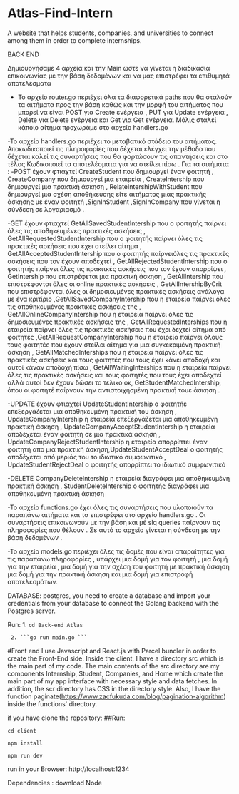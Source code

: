 # Atlas-Find-Intern
A website that helps students, companies, and universities to connect among them in order to complete internships.


BACK END 

Δημιουργήσαμε 4 αρχεία και την Main ώστε να γίνεται η διαδικασία επικοινωνίας με την βάση δεδομένων και να μας επιστρέφει τα επιθυμητά αποτελέσματα

- Το αρχείο router.go περιέχει όλα τα διαφορετικά paths που θα σταλούν τα αιτήματα προς την βάση καθώς και την μορφή του αιτήματος που μπορεί να είναι
POST για Create ενέργεια , PUT για Update ενέργεια , Delete για Delete ενέργεια και Get για Get ενέργεια. Μόλις σταλεί κάποιο αίτημα προχωράμε στο αρχείο
handlers.go

-Το αρχείο handlers.go περιέχει το μεταβατικό στάδειο του αιτήματος. Αποκωδικοποιεί τις πληροφορίες που δέχεται ελέγχει την μέθοδο που δέχεται καλεί τις συναρτήσεις
που θα φορτώσουν τις απαντήσεις και στο τέλος Κωδικοποιεί τα αποτελέσματα για να στείλει πίσω . Για τα αιτήματα :
-POST έχουν φτιαχτεί CreateStudent που δημιουργεί έναν φοιτητή , CreateCompany που δημιουργεί μια εταιρεία , CreateIntership που δημιουργεί μια πρακτική άσκηση ,
RelateIntershipWithStudent που δημιουργεί μια σχέση αποθήκευσης είτε αιτήματος μιας πρακτικής άσκησης με έναν φοιτητή ,SignInStudent ,SignInCompany που
γίνεται η σύνδεση σε λογαριασμό .

-GET έχουν φτιαχτεί GetAllSavedStudentIntership που ο φοιτητής παίρνει όλες τις αποθηκευμένες πρακτικές ασκήσεις , GetAllRequestedStudentIntership που ο φοιτητής 
παίρνει όλες τις πρακτικές ασκήσεις που έχει στείλει αίτημα , GetAllAcceptedStudentIntership που ο φοιτητής παίρνειόλες τις πρακτικές ασκήσεις που τον έχουν
αποδεχτεί , GetAllRejectedStudentIntership που ο φοιτητής παίρνει όλες τις πρακιτκές ασκήσεις που τον έχουν απορρίψει , GetIntership που επιστρέφεται μια πρακτική
άσκηση , GetAllIntership που επιστρέφονται όλες οι online πρακτικές ασκήσεις , GetAllIntershipByCrit που επιστρέφονται όλες οι δημοσιευμένες πρακτικές ασκήσεις 
ανάλογα με ένα κριτίριο ,GetAllSavedCompanyIntership που η εταιρεία παίρνει όλες τις αποθηκευμένες πρακτικές ασκήσεις της , GetAllOnlineCompanyIntership που η 
εταιρεία παίρνει όλες τις δημοσιευμένες πρακτικές ασκήσεις της , GetAllRequestedInterships που η εταιρεία παίρνει όλες τις πρακτικές ασκήσεις που έχει δεχτεί αίτημα
από φοιτητές ,GetAllRequestCompanyIntership που η εταιρεία παίρνει όλους τους φοιτητές που έχουν στείλει αίτημα για μια συγκεκριμένη πρακτική άσκηση ,
GetAllMatchedInterships που η εταιρεία παίρνει όλες τις πρακτικές ασκήσεις και τους φοιτητές που τους έχει κάνει αποδοχή και αυτοί κάναν αποδοχή πίσω ,
GetAllWaitingInterships που η εταιρεία παίρνει όλες τις πρακτικές ασκήσεις και τους φοιτητές που τους έχει αποδεχτεί αλλά αυτοί δεν έχουν δώσει το τελικο οκ,
GetStudentMatchedIntership, όπου οι φοιτητέ παίρνουν την αντιστοιχησμένη πρακτική τουε άσκηση .

-UPDATE έχουν φτιαχτεί  UpdateStudentIntership ο φοιτητήε επεξεργάζεται μια αποθηκευμένη πρακτική του άσκηση , UpdateCompanyIntership η εταιρεία επεξεργάζεται μια
αποθηκευμένη πρακτική άσκηση , UpdateCompanyAcceptStudentIntership η εταιρεία αποδέχεται έναν φοιτητή σε μια πρακτικά άσκηση , UpdateCompanyRejectStudentIntership
η εταιρεία απορρίπτει έναν φοιτητή απο μια πρακτική άσκηση,UpdateStudentAcceptDeal ο φοιτητής αποδέχεται από μεριάς του το ιδιωτικό συμφωνιτικό ,
UpdateStudentRejectDeal ο φοιτητής απορρίπτει το ιδιωτικό συμφωνιτικό 

-DELETE CompanyDeleteIntership η εταιρεία διαγράφει μια αποθηκευμένη πρακτική άσκηση , StudentDeleteIntership ο φοιτητής διαγράφει μια αποθηκευμένη πρακτική άσκηση

-Το αρχείο functions.go έχει όλες τις συναρτήσεις που υλοποιούν τα παραπάνω αιτήματα και τα επιστρέφει στο αρχείο handlers.go . Οι συναρτήσεις επικοινωνούν με την βάση
και μέ slq queries παίρνουν τις πληροφορίες που θέλουν . Σε αυτό το αρχείο γίνεται η σύνδεση με την βάση δεδομένων . 

-Το αρχείο models.go περιέχει όλες τις δομές που είναι απαραίτητες για τις παραπάνω πληροφορίες , υπάρχει μια δομή για τον φοιτητή , μια δομή για  την εταιρεία , 
μια δομή
για την σχέση του φοιτητή με πρακτική άσκηση μια δομή για την πρακτική άσκηση και μια δομή για επιστροφή αποτελεσμάτων. 

DATABASE: postgres, you need to create a database and import your credentials from your database to connect the Golang backend with the Postgres server.

Run:
     1. ``` cd Back-end Atlas ```
     

     2. ```go run main.go ```


#Front end
I use Javascript and React.js with Parcel bundler in order to create the Front-End side. Inside the client, I have a directory src which is the main part of my code. The main contents of the src directory are my components Internship, Student, Companies, and Home which create the main part of my app interface with necessary style and data fetches. In addition, the scr directory has CSS in the directory style. Also, I have the function paginate(https://www.zacfukuda.com/blog/pagination-algorithm) inside the functions' directory.

if you have clone the repository: ##Run:

``` cd client ```

``` npm install ```

``` npm run dev ```

run in your Browser: http://localhost:1234

Dependencies : download Node
